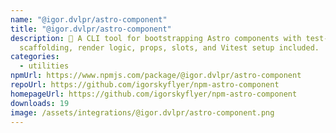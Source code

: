 ```yaml
---
name: "@igor.dvlpr/astro-component"
title: "@igor.dvlpr/astro-component"
description: 🚀 A CLI tool for bootstrapping Astro components with test-ready
  scaffolding, render logic, props, slots, and Vitest setup included.  🧪
categories:
  - utilities
npmUrl: https://www.npmjs.com/package/@igor.dvlpr/astro-component
repoUrl: https://github.com/igorskyflyer/npm-astro-component
homepageUrl: https://github.com/igorskyflyer/npm-astro-component
downloads: 19
image: /assets/integrations/@igor.dvlpr/astro-component.png
---
```

